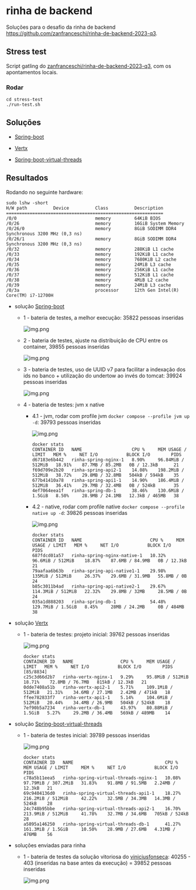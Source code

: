 # rinha de backend

Soluções para o desafio da rinha de backend https://github.com/zanfranceschi/rinha-de-backend-2023-q3.

## Stress test

Script gatling do [zanfranceschi/rinha-de-backend-2023-q3](https://github.com/zanfranceschi/rinha-de-backend-2023-q3/tree/main/stress-test), com os apontamentos locais.

### Rodar

```shell
cd stress-test
./run-test.sh
```

## Soluções

- [Spring-boot](rinha-spring)

- [Vertx](rinha-vertx)

- [Spring-boot-virtual-threads](rinha-spring-virtual-threads)

## Resultados

Rodando no seguinte hardware:

```shell
sudo lshw -short
H/W path          Device          Class          Description
============================================================
/0/0                              memory         64KiB BIOS
/0/26                             memory         16GiB System Memory
/0/26/0                           memory         8GiB SODIMM DDR4 Synchronous 3200 MHz (0,3 ns)
/0/26/1                           memory         8GiB SODIMM DDR4 Synchronous 3200 MHz (0,3 ns)
/0/32                             memory         288KiB L1 cache
/0/33                             memory         192KiB L1 cache
/0/34                             memory         7680KiB L2 cache
/0/35                             memory         24MiB L3 cache
/0/36                             memory         256KiB L1 cache
/0/37                             memory         512KiB L1 cache
/0/38                             memory         4MiB L2 cache
/0/39                             memory         24MiB L3 cache
/0/3a                             processor      12th Gen Intel(R) Core(TM) i7-12700H
```

- solução [Spring-boot](rinha-spring)

  - 1 - bateria de testes, a melhor execução: 35822 pessoas inseridas

    ![img.png](imgs/spring-01.png)

  - 2 - bateria de testes, ajuste na distribuição de CPU entre os container, 39855 pessoas inseridas

    ![img.png](imgs/spring-02.png)

  - 3 - bateria de testes, uso de UUID v7 para facilitar a indexação dos ids no banco + utilização do undertow ao invés do tomcat: 39924 pessoas inseridas

    ![img.png](imgs/spring-03.png)

  - 4 - bateria de testes: jvm x native

    - 4.1 - jvm, rodar com profile jvm `docker compose --profile jvm up -d`: 39793 pessoas inseridas
    
        ![img.png](imgs/spring-04-1.png)
    
        ```shell
        docker stats
        CONTAINER ID   NAME                   CPU %     MEM USAGE / LIMIT   MEM %     NET I/O           BLOCK I/O        PIDS
        d67183e6b442   rinha-spring-nginx-1   8.90%     96.84MiB / 512MiB   18.91%    87.7MB / 85.2MB   0B / 12.3kB      21
        f69d709e2b20   rinha-spring-api2-1    14.08%    198.2MiB / 512MiB   38.72%    29.8MB / 32.8MB   504kB / 594kB    35
        677b41410a78   rinha-spring-api1-1    14.90%    186.4MiB / 512MiB   36.41%    29.7MB / 32.4MB   0B / 524kB       35
        4ef7064eea1f   rinha-spring-db-1      38.46%    130.6MiB / 1.5GiB   8.50%     28.9MB / 24.1MB   12.3kB / 465MB   38  
        ```
    
    - 4.2 - native, rodar com profile native `docker compose --profile native up -d`: 39826 pessoas inseridas

        ![img.png](imgs/spring-04-2.png)
    
        ```shell
        docker stats
        CONTAINER ID   NAME                          CPU %     MEM USAGE / LIMIT   MEM %     NET I/O           BLOCK I/O     PIDS
        687fdcd01a57   rinha-spring-nginx-native-1   10.32%    96.6MiB / 512MiB    18.87%    87.6MB / 84.9MB   0B / 12.3kB   21
        79aafaa6b63b   rinha-spring-api-native1-1    29.98%    135MiB / 512MiB     26.37%    29.6MB / 31.9MB   55.8MB / 0B   24
        b85c3011b4ad   rinha-spring-api-native2-1    29.67%    114.3MiB / 512MiB   22.32%    29.8MB / 32MB     28.5MB / 0B   24
        035a1d888203   rinha-spring-db-1             54.48%    129.7MiB / 1.5GiB   8.45%     28MB / 24.2MB     0B / 484MB    38
        ```

- solução [Vertx](rinha-vertx)

  - 1 - bateria de testes: projeto inicial: 39762 pessoas inseridas

    ![img.png](imgs/vertx-01.png)

    ```shell
    docker stats
    CONTAINER ID   NAME                  CPU %     MEM USAGE / LIMIT   MEM %     NET I/O           BLOCK I/O        PIDS                                                                                        [85/8834]
    c25c3d66d2b7   rinha-vertx-nginx-1   9.29%     95.8MiB / 512MiB    18.71%    72.8MB / 76.7MB   815kB / 12.3kB   21
    0dde7408a51b   rinha-vertx-api2-1    5.71%     109.1MiB / 512MiB   21.31%    34.6MB / 27.1MB   2.42MB / 471kB   18
    ffee782833f7   rinha-vertx-api1-1    5.14%     104.6MiB / 512MiB   20.44%    34.4MB / 26.9MB   504kB / 524kB    18
    7ef90b5a7234   rinha-vertx-db-1      43.97%    80.88MiB / 1.5GiB   5.27%     29.2MB / 36.4MB   569kB / 489MB    14
    ```

- solução [Spring-boot-virtual-threads](rinha-spring-virtual-threads)

  - 1 - bateria de testes inicial: 39789 pessoas inseridas

    ![img.png](imgs/spring-vt-01.png)

    ```shell
    docker stats
    CONTAINER ID   NAME                                   CPU %     MEM USAGE / LIMIT     MEM %     NET I/O           BLOCK I/O         PIDS
    c78a5b11eea5   rinha-spring-virtual-threads-nginx-1   10.08%    97.79MiB / 307.2MiB   31.83%    91.8MB / 91.5MB   2.24MB / 12.3kB   21
    69c9404136d0   rinha-spring-virtual-threads-api1-1    18.27%    216.2MiB / 512MiB     42.22%    32.5MB / 34.3MB   14.3MB / 524kB    28
    24c748b95bbe   rinha-spring-virtual-threads-api2-1    16.70%    213.9MiB / 512MiB     41.78%    32.7MB / 34.6MB   705kB / 524kB     28
    a5895a146250   rinha-spring-virtual-threads-db-1      41.27%    161.3MiB / 1.5GiB     10.50%    28.9MB / 27.6MB   4.31MB / 476MB    56
    ```

- soluções enviadas para rinha

  - 1 - bateria de testes da solução vitoriosa do [viniciusfonseca](https://github.com/viniciusfonseca/rinha-backend-rust): 40255 - 403 (inseridas na base antes da execução) = 39852 pessoas inseridas
  
    ![img.png](imgs/rust-viniciusfonseca-01.png)